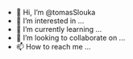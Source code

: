 - 👋 Hi, I’m @tomasSlouka
- 👀 I’m interested in ...
- 🌱 I’m currently learning ...
- 💞️ I’m looking to collaborate on ...
- 📫 How to reach me ...

<!---
tomasSlouka/tomasSlouka is a ✨ special ✨ repository because its `README.md` (this file) appears on your GitHub profile.
You can click the Preview link to take a look at your changes.
--->
